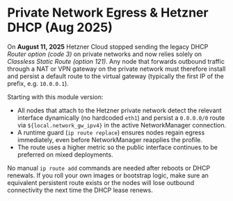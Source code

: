 # Private Network Egress & Hetzner DHCP (Aug 2025)

On **August 11, 2025** Hetzner Cloud stopped sending the legacy DHCP *Router option (code 3)* on private networks and now relies solely on *Classless Static Route (option 121)*. Any node that forwards outbound traffic through a NAT or VPN gateway on the private network must therefore install and persist a default route to the virtual gateway (typically the first IP of the prefix, e.g. `10.0.0.1`).

Starting with this module version:

- All nodes that attach to the Hetzner private network detect the relevant interface dynamically (no hardcoded `eth1`) and persist a `0.0.0.0/0` route via `${local.network_gw_ipv4}` in the active NetworkManager connection.
- A runtime guard (`ip route replace`) ensures nodes regain egress immediately, even before NetworkManager reapplies the profile.
- The route uses a higher metric so the public interface continues to be preferred on mixed deployments.

No manual `ip route add` commands are needed after reboots or DHCP renewals. If you roll your own images or bootstrap logic, make sure an equivalent persistent route exists or the nodes will lose outbound connectivity the next time the DHCP lease renews.
